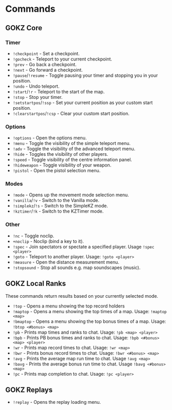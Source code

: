# Commands

## GOKZ Core

### Timer

 * ```!checkpoint``` - Set a checkpoint.
 * ```!gocheck``` - Teleport to your current checkpoint.
 * ```!prev``` - Go back a checkpoint.
 * ```!next``` - Go forward a checkpoint.
 * ```!pause```/```!resume``` - Toggle pausing your timer and stopping you in your position.
 * ```!undo``` - Undo teleport.
 * ```!start```/```!r``` - Teleport to the start of the map.
 * ```!stop``` - Stop your timer.
 * ```!setstartpos```/```!ssp``` - Set your current position as your custom start position.
 * ```!clearstartpos```/```!csp``` - Clear your custom start position.

### Options

 * ```!options``` - Open the options menu.
 * ```!menu``` - Toggle the visibility of the simple teleport menu.
 * ```!adv``` - Toggle the visibility of the advanced teleport menu.
 * ```!hide``` - Toggles the visibility of other players.
 * ```!speed``` - Toggle visibility of the centre information panel.
 * ```!hideweapon``` - Toggle visibility of your weapon.
 * ```!pistol``` - Open the pistol selection menu.
 
### Modes

 * ```!mode``` - Opens up the movement mode selection menu.
 * ```!vanilla```/```!v``` - Switch to the Vanilla mode.
 * ```!simplekz```/```!s``` - Switch to the SimpleKZ mode.
 * ```!kztimer```/```!k``` - Switch to the KZTimer mode.

### Other

 * ```!nc``` - Toggle noclip.
 * ```+noclip``` - Noclip (bind a key to it).
 * ```!spec``` - Join spectators or spectate a specified player. Usage ```!spec <player>```
 * ```!goto``` - Teleport to another player. Usage: ```!goto <player>```
 * ```!measure``` - Open the distance measurement menu.
 * ```!stopsound``` - Stop all sounds e.g. map soundscapes (music).
 
## GOKZ Local Ranks

These commands return results based on your currently selected mode.
 
 * ```!top``` - Opens a menu showing the top record holders
 * ```!maptop``` - Opens a menu showing the top times of a map. Usage: ```!maptop <map>```
 * ```!bmaptop``` - Opens a menu showing the top bonus times of a map. Usage: ```!btop <#bonus> <map>```
 * ```!pb``` - Prints map times and ranks to chat. Usage: ```!pb <map> <player>```
 * ```!bpb``` - Prints PB bonus times and ranks to chat. Usage: ```!bpb <#bonus> <map> <player>```
 * ```!wr``` - Prints map record times to chat. Usage: ```!wr <map>```
 * ```!bwr``` - Prints bonus record times to chat. Usage: ```!bwr <#bonus> <map>```
 * ```!avg``` - Prints the average map run time to chat. Usage ```!avg <map>```
 * ```!bavg``` - Prints the average bonus run time to chat. Usage ```!bavg <#bonus> <map>```
 * ```!pc``` - Prints map completion to chat. Usage: ```!pc <player>```
 
## GOKZ Replays

 * ```!replay``` - Opens the replay loading menu.